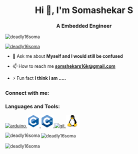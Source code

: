 <h1 align="center">Hi 👋, I'm Somashekar S</h1>
<h3 align="center">A Embedded Engineer</h3>

<p align="left"> <img src="https://komarev.com/ghpvc/?username=deadly16soma&label=Profile%20views&color=0e75b6&style=flat" alt="deadly16soma" /> </p>

<p align="left"> <a href="https://github.com/ryo-ma/github-profile-trophy"><img src="https://github-profile-trophy.vercel.app/?username=deadly16soma" alt="deadly16soma" /></a> </p>

- 💬 Ask me about **Myself and I would still be confused**

- 📫 How to reach me **somshekars16k@gmail.com**

- ⚡ Fun fact **I think i am .....**

<h3 align="left">Connect with me:</h3>
<p align="left">
</p>

<h3 align="left">Languages and Tools:</h3>
<p align="left"> <a href="https://www.arduino.cc/" target="_blank" rel="noreferrer"> <img src="https://cdn.worldvectorlogo.com/logos/arduino-1.svg" alt="arduino" width="40" height="40"/> </a> <a href="https://www.cprogramming.com/" target="_blank" rel="noreferrer"> <img src="https://raw.githubusercontent.com/devicons/devicon/master/icons/c/c-original.svg" alt="c" width="40" height="40"/> </a> <a href="https://www.w3schools.com/cpp/" target="_blank" rel="noreferrer"> <img src="https://raw.githubusercontent.com/devicons/devicon/master/icons/cplusplus/cplusplus-original.svg" alt="cplusplus" width="40" height="40"/> </a> <a href="https://git-scm.com/" target="_blank" rel="noreferrer"> <img src="https://www.vectorlogo.zone/logos/git-scm/git-scm-icon.svg" alt="git" width="40" height="40"/> </a> <a href="https://www.linux.org/" target="_blank" rel="noreferrer"> <img src="https://raw.githubusercontent.com/devicons/devicon/master/icons/linux/linux-original.svg" alt="linux" width="40" height="40"/> </a> </p>

<p><img align="left" src="https://github-readme-stats.vercel.app/api/top-langs?username=deadly16soma&show_icons=true&locale=en&layout=compact" alt="deadly16soma" /></p>

<p>&nbsp;<img align="center" src="https://github-readme-stats.vercel.app/api?username=deadly16soma&show_icons=true&locale=en" alt="deadly16soma" /></p>

<p><img align="center" src="https://github-readme-streak-stats.herokuapp.com/?user=deadly16soma&" alt="deadly16soma" /></p>
